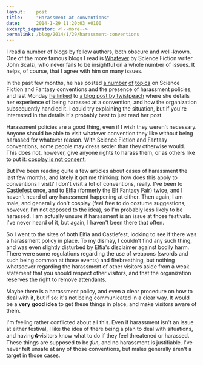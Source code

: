 ```yaml
---
layout:    post
title:     "Harassment at conventions"
date:      2014-1-29 11:20:03 +0100
excerpt_separator: <!--more-->
permalink: /blog/2014/1/29/harassment-conventions
---
```


I read a number of blogs by fellow authors, both obscure and well-known. One of the more famous blogs I read is [Whatever](http://whatever.scalzi.com/) by Science Fiction writer John Scalzi, who never fails to be insightful on a whole number of issues. It helps, of course, that I agree with him on many issues.

<!--more-->
In the past few months, he has posted [a number](http://whatever.scalzi.com/2013/07/02/my-new-convention-harassment-policy/) [of](http://whatever.scalzi.com/2013/07/05/convention-harassment-policy-follow-up/) [topics](http://whatever.scalzi.com/2014/01/20/notes-on-harassment-policies-12014/) on Science Fiction and Fantasy conventions and the presence of harassment policies, and last Monday [he linked](http://whatever.scalzi.com/2014/01/27/a-convention-harassment-policy-in-action/) to [a blog post by twistpeach](http://twistpeach.livejournal.com/101026.html) where she details her experience of being harassed at a convention, and how the organization subsequently handled it. I could try explaining the situation, but if you're interested in the details it's probably best to just read her post.

Harassment policies are a good thing, even if I wish they weren't necessary. Anyone should be able to visit whatever convention they like without being harassed for whatever reason. With Science Fiction and Fantasy conventions, some people may dress sexier than they otherwise would. This does not, however, give anyone rights to harass them, or as others like to put it: [cosplay is not consent](http://cosplayisnotconsent.tumblr.com/).

But I've been reading quite a few articles about cases of harassment the last few months, and lately it got me thinking: how does this apply to conventions I visit? I don't visit a lot of conventions, really. I've been to [Castlefest](http://castlefest.nl/) once, and to [Elfia](http://www.elfia.com/) (formerly the Elf Fantasy Fair) twice, and I haven't heard of any harassment happening at either. Then again, I am male, and generally don't cosplay (feel free to do costume suggestions, however, I'm not opposed to the idea), so I'm probably less likely to be harassed. I am actually unsure if harassment is an issue at those festivals. I've never heard of it, but again, I haven't been there that often.

So I went to the sites of both Elfia and Castlefest, looking to see if there was a harassment policy in place. To my dismay, I couldn't find any such thing, and was even slightly disturbed by Elfia's disclaimer against bodily harm. There were some regulations regarding the use of weapons (swords and such being common at those events) and firebreathing, but nothing whatsoever regarding the harassment of other visitors aside from a weak statement that you should respect other visitors, and that the organization reserves the right to remove attendants.

Maybe there is a harassment policy, and even a clear procedure on how to deal with it, but if so: it's not being communicated in a clear way. It would be a **very good idea** to get these things in place, and make visitors aware of them.

I'm feeling rather conflicted about all this. Even if harassment isn't an issue at either festival, I like the idea of there being a plan to deal with situations, and having�visitors know what to do if they feel threatened or harassed. These things are supposed to be *fun*, and no harassment is justifiable. I've never felt unsafe at any of those conventions, but males generally aren't a target in those cases.